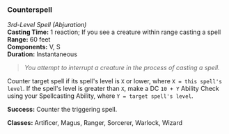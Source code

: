### Counterspell
*3rd-Level Spell (Abjuration)*  
**Casting Time:** 1 reaction; If you see a creature within range casting a spell  
**Range:** 60 feet  
**Components:** V, S  
**Duration:** Instantaneous  

> *You attempt to interrupt a creature in the process of casting a spell.*

Counter target spell if its spell's level is `X` or lower, where `X = this spell's level`. If the spell's level is greater than `X`, make a DC `10 + Y` Ability Check using your Spellcasting Ability, where `Y = target spell's level`.

**Success:** Counter the triggering spell.

**Classes:** Artificer, Magus, Ranger, Sorcerer, Warlock, Wizard
